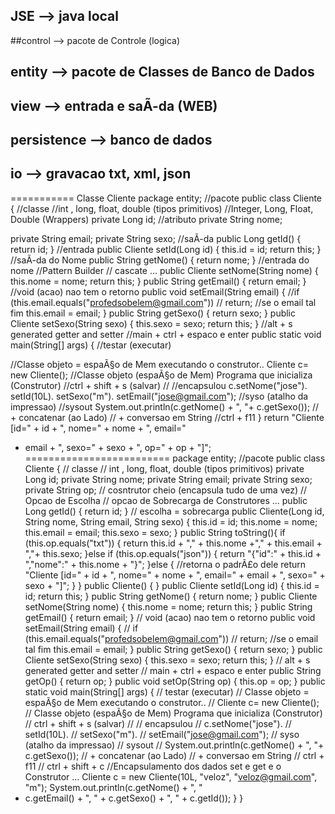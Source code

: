 ## JSE --> java local 
##control --> pacote de Controle (logica)
## entity --> pacote de Classes de Banco de Dados
## view --> entrada e saÃ-da (WEB)
## persistence --> banco de dados
## io --> gravacao txt, xml, json 
===========
Classe Cliente
package entity; //pacote
public class Cliente { //classe
//int , long, float, double (tipos primitivos) 
//Integer, Long, Float, Double (Wrappers) 
private Long id; //atributo
private String nome;

private String email;
private String sexo;
//saÃ-da
public Long getId() {
return id;
}
//entrada
public Cliente setId(Long id) {
this.id = id;
return this;
}
//saÃ-da do Nome
public String getNome() {
return nome;
}
//entrada do nome
//Pattern Builder // cascate ...
public Cliente setNome(String nome) {
this.nome = nome;
return this;
}
public String getEmail() {
return email;
}
 //void (acao) nao tem o retorno
public void setEmail(String email) {
//if (this.email.equals("profedsobelem@gmail.com")) 
// return; //se o email tal fim
this.email = email;
}
public String getSexo() {
return sexo;
}
public Cliente setSexo(String sexo) {
this.sexo = sexo;
return this;
}
//alt + s generated getter and setter
//main + ctrl + espaco e enter
public static void main(String[] args) {
//testar (executar)

//Classe objeto = espaÃ§o de Mem executando o 
construtor..
Cliente c= new Cliente();
//Classe objeto (espaÃ§o de Mem) Programa que
inicializa (Construtor)
//ctrl + shift + s (salvar)
 //
 //encapsulou
 c.setNome("jose").
 setId(10L).
 setSexo("m").
 setEmail("jose@gmail.com");
 //syso (atalho da impressao)
 //sysout
 System.out.println(c.getNome() + ", "+ c.getSexo());
 // + concatenar (ao Lado) 
 // + conversao em String
 //ctrl + f11
}
return "Cliente [id=" + id + ", nome=" + nome + ", email=" 
+ email + ", sexo=" + sexo + ", op=" + op + "]";
=========================
package entity; //pacote
public class Cliente { // classe
// int , long, float, double (tipos primitivos)
private Long id;
private String nome;
private String email;
private String sexo;
private String op;
// cosntrutor cheio (encapsula tudo de uma vez)
// Opcao de Escolha
// opcao de Sobrecarga de Construtores ...
public Long getId() {
return id;
}
// escolha = sobrecarga
public Cliente(Long id, String nome, String email, String 
sexo) {
this.id = id;
this.nome = nome;
this.email = email;
this.sexo = sexo;
}
public String toString(){
if (this.op.equals("txt")) {
return this.id + "," + this.nome +"," + 
 this.email + ","+ this.sexo;
}else if (this.op.equals("json")) {
return "{\"id\":" + this.id + 
",\"nome\":" + this.nome + "}";
}else {
//retorna o padrÃ£o dele
 return "Cliente [id=" + id + ", nome=" + nome +
 ", email=" + email + ", sexo=" + sexo + "]";
}
}
public Cliente() {
}
public Cliente setId(Long id) {
this.id = id;
return this;
}
public String getNome() {
return nome;
}
public Cliente setNome(String nome) {
this.nome = nome;
return this;
}
public String getEmail() {
return email;
}
// void (acao) nao tem o retorno
public void setEmail(String email) {
// if (this.email.equals("profedsobelem@gmail.com"))
// return; //se o email tal fim
this.email = email;
}
public String getSexo() {
return sexo;
}
public Cliente setSexo(String sexo) {
this.sexo = sexo;
return this;
}
// alt + s generated getter and setter
// main + ctrl + espaco e enter
public String getOp() {
return op;
}
public void setOp(String op) {
this.op = op;
}
public static void main(String[] args) {
// testar (executar)
// Classe objeto = espaÃ§o de Mem executando o 
construtor..
// Cliente c= new Cliente();
// Classe objeto (espaÃ§o de Mem) Programa que
inicializa (Construtor)
// ctrl + shift + s (salvar)
//
// encapsulou
// c.setNome("jose").
// setId(10L).
// setSexo("m").
// setEmail("jose@gmail.com");
// syso (atalho da impressao)
// sysout
// System.out.println(c.getNome() + ", "+ 
c.getSexo());
// + concatenar (ao Lado)
// + conversao em String
// ctrl + f11
// ctrl + shift + c
 //Encapsulamento dos dados set e get e o Construtor ...
Cliente c = new Cliente(10L, "veloz", 
 "veloz@gmail.com", "m");
System.out.println(c.getNome() + ", "
 + c.getEmail() + ", " + c.getSexo() +
 ", " + c.getId());
}
}
